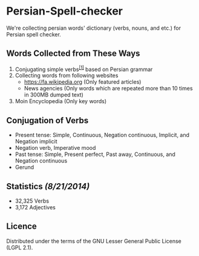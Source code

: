 Persian-Spell-checker
=====================

We're collecting persian words' dictionary (verbs, nouns, and etc.) for Persian spell checker.

Words Collected from These Ways
-------------------------------

1. Conjugating simple verbs<sup>[[1]](#Conjugation_of_Verbs)</sup> based on Persian grammar
2. Collecting words from following websites
    * https://fa.wikipedia.org (Only featured articles)
    * News agencies (Only words which are repeated more than 10 times in 300MB dumped text)
3. Moin Encyclopedia (Only key words)

Conjugation of Verbs
--------------------

* Present tense: Simple, Continuous, Negation continuous, Implicit, and Negation implicit
* Negation verb, Imperative mood
* Past tense: Simple, Present perfect, Past away, Continuous, and Negation continuous
* Gerund

Statistics _(8/21/2014)_
----------

* 32,325 Verbs
* 3,172 Adjectives

Licence
-------

Distributed under the terms of the GNU Lesser General Public License (LGPL 2.1).
